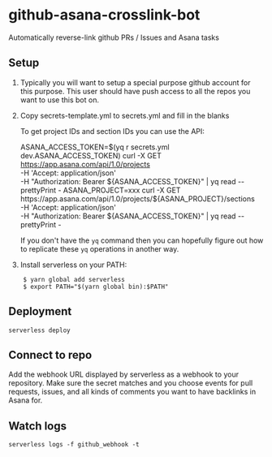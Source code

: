 # github-asana-crosslink-bot

Automatically reverse-link github PRs / Issues and Asana tasks

## Setup

1. Typically you will want to setup a special purpose github account for this purpose.  This user should have push access
   to all the repos you want to use this bot on.

2. Copy secrets-template.yml to secrets.yml and fill in the blanks
   
   To get project IDs and section IDs you can use the API:
   
   ASANA_ACCESS_TOKEN=$(yq r secrets.yml dev.ASANA_ACCESS_TOKEN)
   curl -X GET https://app.asana.com/api/1.0/projects \
     -H 'Accept: application/json' \
     -H "Authorization: Bearer ${ASANA_ACCESS_TOKEN}" | yq read --prettyPrint -
   ASANA_PROJECT=xxx
   curl -X GET https://app.asana.com/api/1.0/projects/${ASANA_PROJECT}/sections \
     -H 'Accept: application/json' \
     -H "Authorization: Bearer ${ASANA_ACCESS_TOKEN}" | yq read --prettyPrint -

   If you don't have the `yq` command then you can hopefully figure out how to replicate these
   `yq` operations in another way.
   
        
3. Install serverless on your PATH:

```
    $ yarn global add serverless
    $ export PATH="$(yarn global bin):$PATH"
```

## Deployment

`serverless deploy`

## Connect to repo

Add the webhook URL displayed by serverless as a webhook to your repository.  Make sure the secret matches and
you choose events for pull requests, issues, and all kinds of comments you want to have backlinks in Asana for.

## Watch logs

`serverless logs -f github_webhook -t`

